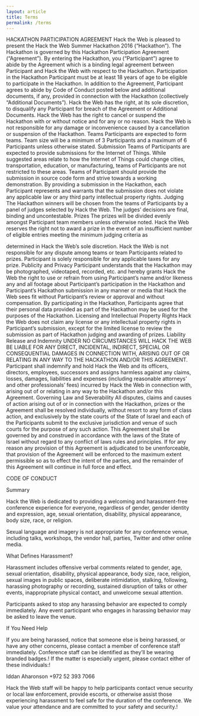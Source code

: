 ```yaml
---
layout: article
title: Terms
permalink: /terms
---
```


HACKATHON PARTICIPATION AGREEMENT
Hack the Web is pleased to present the Hack the Web Summer Hackathon 2016 (“Hackathon”). The Hackathon is governed by this Hackathon Participation Agreement (“Agreement”). By entering the Hackathon, you (“Participant”) agree to abide by the Agreement which is a binding legal agreement between Participant and Hack the Web with respect to the Hackathon.
Participation in the Hackathon
Participant must be at least 18 years of age to be eligible to participate in the Hackathon. In addition to the Agreement, Participant agrees to abide by Code of Conduct posted below and additional documents, if any, provided in connection with the Hackathon (collectively “Additional Documents”). Hack the Web has the right, at its sole discretion, to disqualify any Participant for breach of the Agreement or Additional Documents. Hack the Web has the right to cancel or suspend the Hackathon with or without notice and for any or no reason. Hack the Web is not responsible for any damage or inconvenience caused by a cancellation or suspension of the Hackathon.
Teams
Participants are expected to form teams. Team size will be a minimum of 3 Participants and a maximum of 6 Participants unless otherwise stated.
Submission
Teams of Participants are expected to provide submissions for the Internet of Things. While suggested areas relate to how the Internet of Things could change cities, transportation, education, or manufacturing, teams of Participants are not restricted to these areas. Teams of Participant should provide the submission in source code form and strive towards a working demonstration. By providing a submission in the Hackathon, each Participant represents and warrants that the submission does not violate any applicable law or any third party intellectual property rights.
Judging
The Hackathon winners will be chosen from the teams of Participants by a panel of judges selected by Hack the Web. The judges’ decisions are final, binding and uncontestable.
Prizes
The prizes will be divided evenly amongst Participant team members unless otherwise noted. Hack the Web reserves the right not to award a prize in the event of an insufficient number of eligible entries meeting the minimum judging criteria as

determined in Hack the Web’s sole discretion. Hack the Web is not responsible for any dispute among teams or team Participants related to prizes. Participant is solely responsible for any applicable taxes for any prize.
Publicity and Privacy
Participant understands that the Hackathon may be photographed, videotaped, recorded, etc. and hereby grants Hack the Web the right to use or refrain from using Participant’s name and/or likeness any and all footage about Participant’s participation in the Hackathon and Participant’s Hackathon submission in any manner or media that Hack the Web  sees fit without Participant’s review or approval and without compensation. By participating in the Hackathon, Participants agree that their personal data provided as part of the Hackathon may be used for the purposes of the Hackathon.
Licensing and Intellectual Property Rights
Hack the Web does not claim any license or any intellectual property rights in Participant’s submission, except for the limited license to review the submission as part of Hackathon judging and awarding of prizes.
Liability Release and Indemnity
UNDER NO CIRCUMSTANCES WILL HACK THE WEB BE LIABLE FOR ANY DIRECT, INCIDENTAL, INDIRECT, SPECIAL OR CONSEQUENTIAL DAMAGES IN CONNECTION WITH, ARISING OUT OF OR RELATING IN ANY WAY TO THE HACKATHON AND/OR THIS AGREEMENT. Participant shall indemnify and hold Hack the Web and its officers, directors, employees, successors and assigns harmless against any claims, losses, damages, liabilities and expenses (including reasonable attorneys’ and other professionals’ fees) incurred by Hack the Web in connection with, arising out of or relating in any way to the Hackathon and/or this Agreement.
Governing Law and Severability
All disputes, claims and causes of action arising out of or in connection with the Hackathon, prizes or the Agreement shall be resolved individually, without resort to any form of class action, and exclusively by the state courts of the State of Israel and each of the Participants submit to the exclusive jurisdiction and venue of such courts for the purpose of any such action. This Agreement shall be governed by and construed in accordance with the laws of the State of Israel without regard to any conflict of laws rules and principles. If for any reason any provision of this Agreement is adjudicated to be unenforceable, that provision of the Agreement will be enforced to the maximum extent permissible so as to effect the intent of the parties, and the remainder of this Agreement will continue in full force and effect.

CODE OF CONDUCT

Summary

Hack the Web is dedicated to providing a welcoming and harassment-free conference experience for everyone, regardless of gender, gender identity and expression, age, sexual orientation, disability, physical appearance, body size, race, or religion.

Sexual language and imagery is not appropriate for any conference venue, including talks, workshops, the vendor hall, parties, Twitter and other online media.

What Defines Harassment?

Harassment includes offensive verbal comments related to gender, age, sexual orientation, disability, physical appearance, body size, race, religion, sexual images in public spaces, deliberate intimidation, stalking, following, harassing photography or recording, sustained disruption of talks or other events, inappropriate physical contact, and unwelcome sexual attention.

Participants asked to stop any harassing behavior are expected to comply immediately. Any event participant who engages in harassing behavior may be asked to leave the venue.

If You Need Help

If you are being harassed, notice that someone else is being harassed, or have any other concerns, please contact a member of conference staff immediately. Conference staff can be identified as they’ll be wearing branded badges.!
If the matter is especially urgent, please contact either of these individuals:!

Iddan Aharonson +972 52 393 7066

Hack the Web staff will be happy to help participants contact venue security or local law enforcement, provide escorts, or otherwise assist those experiencing harassment to feel safe for the duration of the conference. We value your attendance and are committed to your safety and security.!
